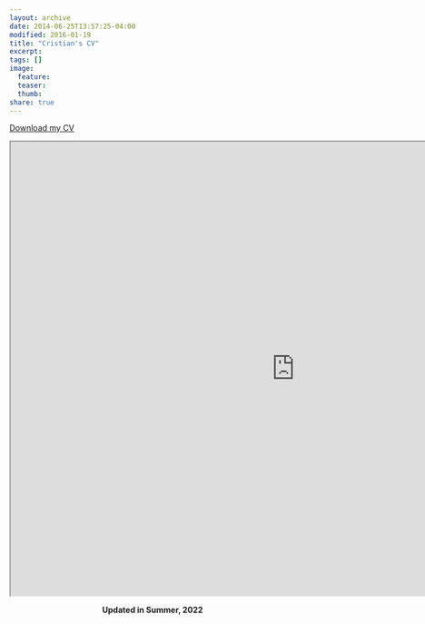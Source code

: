 ```yaml
---
layout: archive
date: 2014-06-25T13:57:25-04:00
modified: 2016-01-19
title: "Cristian's CV"
excerpt:
tags: []
image:
  feature:
  teaser:
  thumb:
share: true
---
```


[Download my CV](CV_Cristian_Roman_Palacios_Jun13.pdf)

<iframe src="https://drive.google.com/file/d/1jaDz0fzjGOX1VsroFVJhhE7-43ZTMd1D/preview" width="1000" height="800"></iframe>



<p align="center">
  <b>Updated in Summer, 2022</b><br>
  <b>  </b><br>
</p>
